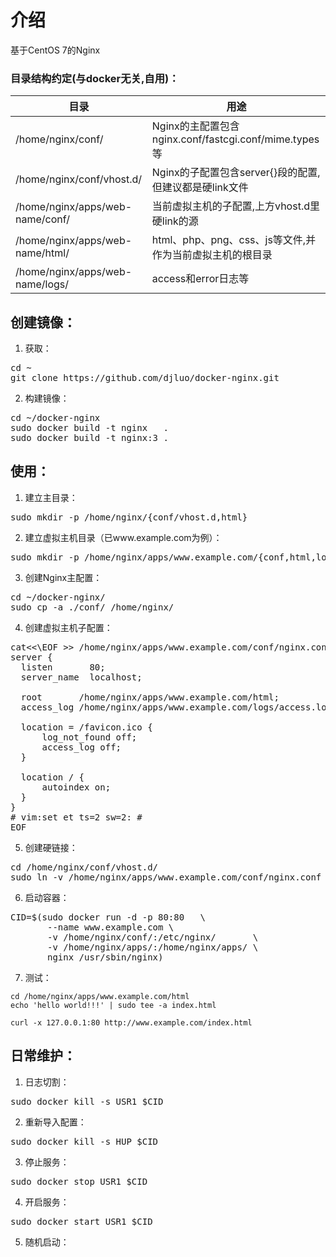 # 介绍
基于CentOS 7的Nginx

### 目录结构约定(与docker无关,自用)：
|   目录                           |              用途                                        |
| -------------------------------- | ------------------------------------------------------   |
| /home/nginx/conf/                | Nginx的主配置包含nginx.conf/fastcgi.conf/mime.types等    |
| /home/nginx/conf/vhost.d/        | Nginx的子配置包含server{}段的配置,但建议都是硬link文件   |
| /home/nginx/apps/web-name/conf/  | 当前虚拟主机的子配置,上方vhost.d里硬link的源             |
| /home/nginx/apps/web-name/html/  | html、php、png、css、js等文件,并作为当前虚拟主机的根目录 |
| /home/nginx/apps/web-name/logs/  | access和error日志等                                      |

## 创建镜像：
1. 获取：
<pre>
cd ~
git clone https://github.com/djluo/docker-nginx.git
</pre>
2. 构建镜像：
<pre>
cd ~/docker-nginx
sudo docker build -t nginx   .
sudo docker build -t nginx:3 .
</pre>

## 使用：
1. 建立主目录：
<pre>
sudo mkdir -p /home/nginx/{conf/vhost.d,html}
</pre>
2. 建立虚拟主机目录（已www.example.com为例）：
<pre>
sudo mkdir -p /home/nginx/apps/www.example.com/{conf,html,logs}
</pre>
3. 创建Nginx主配置：
<pre>
cd ~/docker-nginx/
sudo cp -a ./conf/ /home/nginx/
</pre>
4. 创建虚拟主机子配置：
<pre>
cat<<\EOF >> /home/nginx/apps/www.example.com/conf/nginx.conf
server {
  listen       80;
  server_name  localhost;

  root       /home/nginx/apps/www.example.com/html;
  access_log /home/nginx/apps/www.example.com/logs/access.log;

  location = /favicon.ico {
      log_not_found off;
      access_log off;
  }

  location / {
      autoindex on;
  }
}
# vim:set et ts=2 sw=2: #
EOF
</pre>
5. 创建硬链接：
<pre>
cd /home/nginx/conf/vhost.d/
sudo ln -v /home/nginx/apps/www.example.com/conf/nginx.conf ./www.example.com.conf
</pre>
6. 启动容器：
<pre>
CID=$(sudo docker run -d -p 80:80   \
       --name www.example.com \
       -v /home/nginx/conf/:/etc/nginx/       \
       -v /home/nginx/apps/:/home/nginx/apps/ \
       nginx /usr/sbin/nginx)
</pre>
7. 测试：
```shell
cd /home/nginx/apps/www.example.com/html
echo 'hello world!!!' | sudo tee -a index.html

curl -x 127.0.0.1:80 http://www.example.com/index.html
```

## 日常维护：
1. 日志切割：
<pre>
sudo docker kill -s USR1 $CID
</pre>
2. 重新导入配置：
<pre>
sudo docker kill -s HUP $CID
</pre>
3. 停止服务：
<pre>
sudo docker stop USR1 $CID
</pre>
4. 开启服务：
<pre>
sudo docker start USR1 $CID
</pre>
5. 随机启动：

